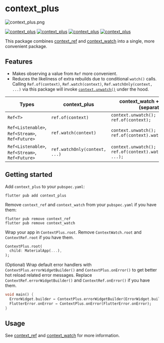 # context_plus

![context_plus.png](https://github.com/s0nerik/context_plus/raw/main/doc/context_plus.png)

[![context_plus](https://img.shields.io/pub/v/context_plus)](https://pub.dev/packages/context_plus)
[![context_plus](https://img.shields.io/pub/likes/context_plus)](https://pub.dev/packages/context_plus)
[![context_plus](https://img.shields.io/pub/points/context_plus)](https://pub.dev/packages/context_plus)
[![context_plus](https://img.shields.io/pub/popularity/context_plus)](https://pub.dev/packages/context_plus)

This package combines [context_ref](https://pub.dev/packages/context_ref) and [context_watch](https://pub.dev/packages/context_watch) into a single, more convenient package.

## Features

- Makes observing a value from `Ref` more convenient.
- Reduces the likeliness of extra rebuilds due to conditional `watch()` calls. Calling `Ref.of(context)`, `Ref.watch(context)`, `Ref.watchOnly(context, ...)` via this package will invoke [`context.unwatch()`](https://github.com/s0nerik/context_plus/tree/master/packages/context_watch#contextunwatch) under the hood.

| Types                                           | context_plus                       | context_watch + context_ref (separately)                                          |
|-------------------------------------------------|------------------------------------|-----------------------------------------------------------------------------------|
| `Ref<T>`                                        | `ref.of(context)`                  | <code>context.unwatch();<br/>ref.of(context);</code>                              |
| `Ref<Listenable>`, `Ref<Stream>`, `Ref<Future>` | `ref.watch(context)`               | <code>context.unwatch();<br/>ref.of(context).watch(context);</code>               |
| `Ref<Listenable>`, `Ref<Stream>`, `Ref<Future>` | `ref.watchOnly(context, ...)`      | <code>context.unwatch();<br/>ref.of(context).watchOnly(context, ...);</code>      |

## Getting started

Add `context_plus` to your `pubspec.yaml`:
```shell
flutter pub add context_plus
```

Remove `context_ref` and `context_watch` from your `pubspec.yaml` if you have them:
```shell
flutter pub remove context_ref
flutter pub remove context_watch
```

Wrap your app in `ContextPlus.root`. Remove `ContextWatch.root` and `ContextRef.root` if you have them.
```dart
ContextPlus.root(
  child: MaterialApp(...),
);
```

(Optional) Wrap default error handlers with `ContextPlus.errorWidgetBuilder()` and `ContextPlus.onError()` to get better hot reload related error messages. Replace `ContextRef.errorWidgetBuilder()` and `ContextRef.onError()` if you have them.
```dart
void main() {
  ErrorWidget.builder = ContextPlus.errorWidgetBuilder(ErrorWidget.builder);
  FlutterError.onError = ContextPlus.onError(FlutterError.onError);
}
```

## Usage

See [context_ref](https://pub.dev/packages/context_ref) and [context_watch](https://pub.dev/packages/context_watch) for more information.
